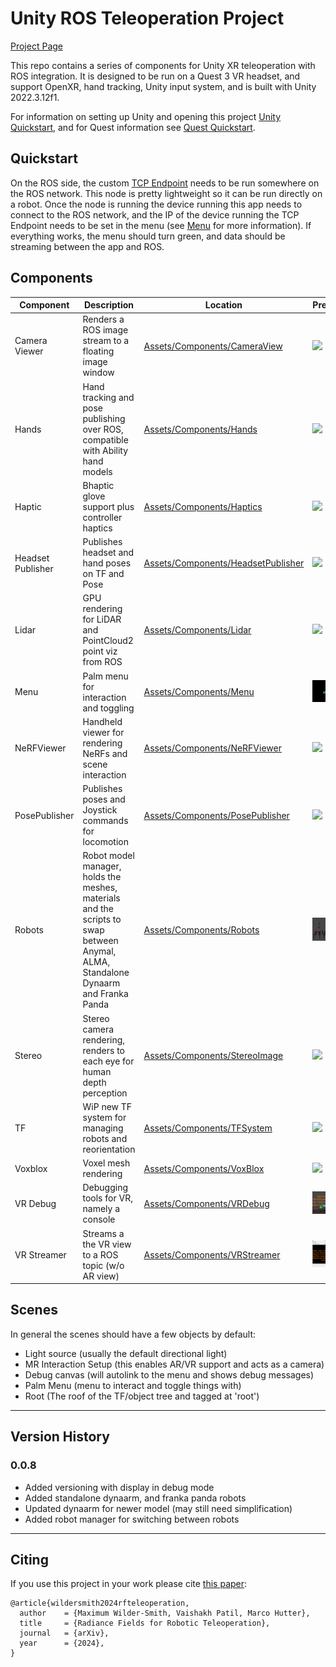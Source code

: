 # Unity ROS Teleoperation Project
[Project Page](https://leggedrobotics.github.io/rffr.github.io/)

This repo contains a series of components for Unity XR teleoperation with ROS integration. It is designed to be run on a Quest 3 VR headset, and support OpenXR, hand tracking, Unity input system, and is built with Unity 2022.3.12f1.

For information on setting up Unity and opening this project [Unity Quickstart](docs/unity.md), and for Quest information see [Quest Quickstart](docs/quest.md).


## Quickstart
On the ROS side, the custom [TCP Endpoint](https://github.com/leggedrobotics/ROS-TCP-Endpoint) needs to be run somewhere on the ROS network. This node is pretty lightweight so it can be run directly on a robot. Once the node is running the device running this app needs to connect to the ROS network, and the IP of the device running the TCP Endpoint needs to be set in the menu (see [Menu](Assets/Components/Menu) for more information). If everything works, the menu should turn green, and data should be streaming between the app and ROS.


## Components

| Component | Description | Location | Preview | Status |
| --- | --- | --- | --- | --- |
| Camera Viewer | Renders a ROS image stream to a floating image window | [Assets/Components/CameraView](Assets/Components/CameraView) | ![](/docs/images/images.gif) | Functional |
| Hands | Hand tracking and pose publishing over ROS, compatible with Ability hand models | [Assets/Components/Hands](Assets/Components/Hands) | ![](/docs/images/hands.gif) | Functional |
| Haptic | Bhaptic glove support  plus controller haptics | [Assets/Components/Haptics](Assets/Components/Haptics) | ![](/docs/images/haptics.gif) | Functional |
| Headset Publisher | Publishes headset and hand poses on TF and Pose | [Assets/Components/HeadsetPublisher](Assets/Components/HeadsetPublisher) | ![](/docs/images/tf.gif) | Functional |
| Lidar | GPU rendering for LiDAR and PointCloud2 point viz from ROS | [Assets/Components/Lidar](Assets/Components/Lidar) | ![](/docs/images/lidar.gif) | Functional |
| Menu | Palm menu for interaction and toggling | [Assets/Components/Menu](Assets/Components/Menu) | ![](/docs/images/menu.gif) | Functional |
| NeRFViewer | Handheld viewer for rendering NeRFs and scene interaction | [Assets/Components/NeRFViewer](Assets/Components/NeRFViewer) | ![](/docs/images/nerf.gif) | Functional |
| PosePublisher | Publishes poses and Joystick commands for locomotion | [Assets/Components/PosePublisher](Assets/Components/PosePublisher) | ![](/docs/images/posegoals.gif) | Functional |
| Robots | Robot model manager, holds the meshes, materials and the scripts to swap between Anymal, ALMA, Standalone Dynaarm and Franka Panda | [Assets/Components/Robots](Assets/Components/Robots) | ![](/docs/images/robots.jpg) | Functional |
| Stereo | Stereo camera rendering, renders to each eye for human depth perception | [Assets/Components/StereoImage](Assets/Components/StereoImage) | ![](/docs/images/stereo.gif) | Functional |
| TF | WiP new TF system for managing robots and reorientation | [Assets/Components/TFSystem](Assets/Components/TFSystem) | ![](/docs/images/tf.gif) | Incomplete |
| Voxblox | Voxel mesh rendering | [Assets/Components/VoxBlox](Assets/Components/VoxBlox) | ![](/docs/images/vox.gif) | Functional |
| VR Debug | Debugging tools for VR, namely a console | [Assets/Components/VRDebug](Assets/Components/VRDebug) | ![](/docs/images/vr_console.jpg) | Functional |
| VR Streamer | Streams a the VR view to a ROS topic (w/o AR view) | [Assets/Components/VRStreamer](Assets/Components/VRStreamer) | ![](/docs/images/streamer.jpg) | Functional |



## Scenes
In general the scenes should have a few objects by default:
- Light source (usually the default directional light)
- MR Interaction Setup (this enables AR/VR support and acts as a camera)
- Debug canvas (will autolink to the menu and shows debug messages)
- Palm Menu (menu to interact and toggle things with)
- Root (The roof of the TF/object tree and tagged at 'root')

---

## Version History

### 0.0.8
- Added versioning with display in debug mode
- Added standalone dynaarm, and franka panda robots
- Updated dynaarm for newer model (may still need simplification)
- Added robot manager for switching between robots

---

## Citing
If you use this project in your work please cite [this paper](https://arxiv.org/abs/2407.20194):
```text
@article{wildersmith2024rfteleoperation,
  author    = {Maximum Wilder-Smith, Vaishakh Patil, Marco Hutter},
  title     = {Radiance Fields for Robotic Teleoperation},
  journal   = {arXiv},
  year      = {2024},
}
```
